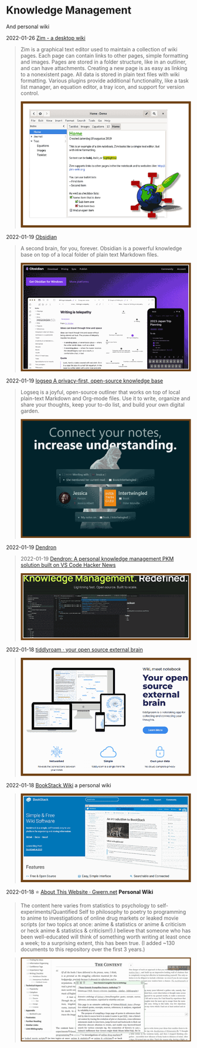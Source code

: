 # Knowledge Management
And personal wiki



2022-01-26 [Zim - a desktop wiki](https://zim-wiki.org/)

> Zim is a graphical text editor used to maintain a collection of wiki pages. Each page can contain links to other pages, simple formatting and images. Pages are stored in a folder structure, like in an outliner, and can have attachments. Creating a new page is as easy as linking to a nonexistent page. All data is stored in plain text files with wiki formatting. Various plugins provide additional functionality, like a task list manager, an equation editor, a tray icon, and support for version control.
>
> ![image-20240125163420652](./knowledge-management.assets/image-20240125163420652.png)

2022-01-19 [Obsidian](https://obsidian.md/) 

> A second brain, for you, forever. Obsidian is a powerful knowledge base on top of
> a local folder of plain text Markdown files.
>
> ![image-20240125163521256](./knowledge-management.assets/image-20240125163521256.png)

2022-01-19 [logseq A privacy-first, open-source knowledge base](https://logseq.com/) 

>  Logseq is a joyful, open-source outliner that works on top of local plain-text Markdown and Org-mode files. Use it to write, organize and share your thoughts, keep your to-do list, and build your own digital garden.
>
> ![image-20240125163614661](./knowledge-management.assets/image-20240125163614661.png)

2022-01-19 [Dendron](https://www.dendron.so/)

> 2022-01-19 [Dendron: A personal knowledge management  PKM  solution built on VS Code   Hacker News](https://news.ycombinator.com/item?id=29998680)
>
> ![image-20240125163818981](./knowledge-management.assets/image-20240125163818981.png)

2022-01-18 [tiddlyroam · your open source external brain](https://tiddlyroam.org/)

> ![image-20240125164023454](./knowledge-management.assets/image-20240125164023454.png)

2022-01-18 [BookStack Wiki](https://www.bookstackapp.com/) a personal wiki

> ![image-20240125164148498](./knowledge-management.assets/image-20240125164148498.png)



2022-01-18 ⭐  [About This Website · Gwern.net](https://www.gwern.net/About) **Personal Wiki** 

> The content here varies from statistics to psychology to self-experiments/Quantified Self to philosophy to poetry to programming to anime to investigations of online drug markets or leaked movie scripts (or two topics at once: anime & statistics or anime & criticism or heck anime & statistics & criticism!).I believe that someone who has been well-educated will think of something worth writing at least once a week; to a surprising extent, this has been true. (I added ~130 documents to this repository over the first 3 years.)

> ![image-20240125164645747](./knowledge-management.assets/image-20240125164645747.png)